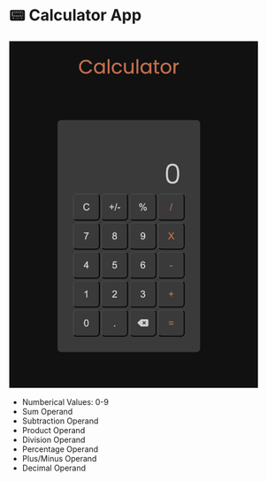<h1>📟 Calculator App</h1>

<img src="./images/Calculator_Image.png" alt="Calculator Image" width="450">

* Numberical Values: 0-9
* Sum Operand
* Subtraction Operand
* Product Operand
* Division Operand
* Percentage Operand
* Plus/Minus Operand
* Decimal Operand